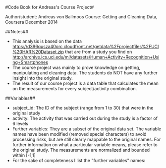 #Code Book for Andreas's Course Project#

Author/student: Andreas von Ballmoos
Course: Getting and Cleaning Data, Coursera December 2014

##Notes##
- This analysis is based on the data https://d396qusza40orc.cloudfront.net/getdata%2Fprojectfiles%2FUCI%20HAR%20Dataset.zip that are from a study you find on http://archive.ics.uci.edu/ml/datasets/Human+Activity+Recognition+Using+Smartphones
- The course project was mainly to prove knowledge on getting, manipulating and cleaning data. The students do NOT have any further insight into the original study.
- The result of our course project is a data table that calculates the mean on the measurements for every subject/activity combination.

##Variables##
- subject_id: The ID of the subject (range from 1 to 30) that were in the original study
- activity: The activity that was carried out during the study is a factor of 6 levels
- Further variables: They are a subset of the original data set. The variable names have been modified (removed special characters) to avoid processing risks, but are still clearly mappable to the original names. For further information on what a particular variable means, please refer to the original study. The measurements are normalized and bounded within [-1,1]
- For the sake of completeness I list the "further variables" names: 